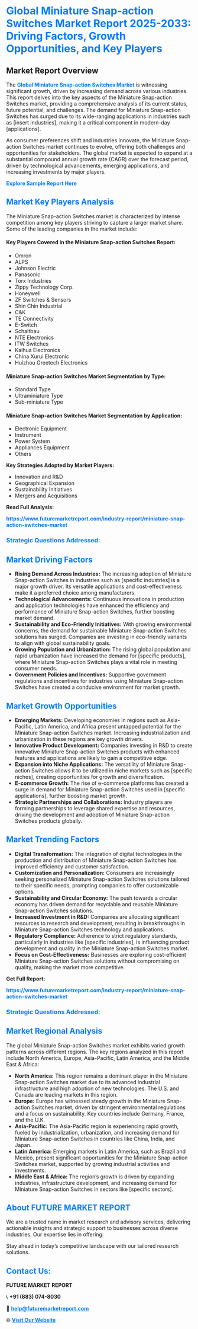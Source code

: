 <h1 style="color: #007BFF;">Global Miniature Snap-action Switches Market Report 2025-2033: Driving Factors, Growth Opportunities, and Key Players</h1>

<section id="overview">
<h2>Market Report Overview</h2>
<p>The <a href="https://www.futuremarketreport.com/industry-report/miniature-snap-action-switches-market" style="color: #007BFF; text-decoration: none;"><strong>Global Miniature Snap-action Switches Market</strong></a> is witnessing significant growth, driven by increasing demand across various industries. This report delves into the key aspects of the Miniature Snap-action Switches market, providing a comprehensive analysis of its current status, future potential, and challenges. The demand for Miniature Snap-action Switches has surged due to its wide-ranging applications in industries such as [insert industries], making it a critical component in modern-day [applications].</p>
<p>As consumer preferences shift and industries innovate, the Miniature Snap-action Switches market continues to evolve, offering both challenges and opportunities for stakeholders. The global market is expected to expand at a substantial compound annual growth rate (CAGR) over the forecast period, driven by technological advancements, emerging applications, and increasing investments by major players.</p>
</section>

<section id="overview">
<p><a href="https://www.futuremarketreport.com/request-sample/reportId=41794" style="color: #007BFF; text-decoration: none;"><strong>Explore Sample Report Here</strong></a></p>
</section>

<section id="key-players">
<h2 style="color: #007BFF;">Market Key Players Analysis</h2>
<p>The Miniature Snap-action Switches market is characterized by intense competition among key players striving to capture a larger market share. Some of the leading companies in the market include:</p>
<h4>Key Players Covered in the Miniature Snap-action Switches Report:</h4>
<ul><li>Omron</li><li>ALPS</li><li>Johnson Electric</li><li>Panasonic</li><li>Torx Industries</li><li>Zippy Technology Corp.</li><li>Honeywell</li><li>ZF Switches &amp; Sensors</li><li>Shin Chin Industrial</li><li>C&amp;K</li><li>TE Connectivity</li><li>E-Switch</li><li>Schaltbau</li><li>NTE Electronics</li><li>ITW Switches</li><li>Kaihua Electronics</li><li>China Xurui Electronic</li><li>Huizhou Greetech Electronics</li></ul>
<h4>Miniature Snap-action Switches Market Segmentation by Type:</h4>
<ul><li>Standard Type</li><li>Ultraminiature Type</li><li>Sub-miniature Type</li></ul>

<h4>Miniature Snap-action Switches Market Segmentation by Application:</h4>
<ul><li>Electronic Equipment</li><li>Instrument</li><li>Power System</li><li>Appliances Equipment</li><li>Others</li></ul>
<p><strong>Key Strategies Adopted by Market Players:</strong></p>
<ul>
<li>Innovation and R&D</li>
<li>Geographical Expansion</li>
<li>Sustainability Initiatives</li>
<li>Mergers and Acquisitions</li>
</ul>
</section>

<section>
<p><strong>Read Full Analysis: </strong></p><a href="https://www.futuremarketreport.com/industry-report/miniature-snap-action-switches-market" style="color: #007BFF; text-decoration: none;"><strong>https://www.futuremarketreport.com/industry-report/miniature-snap-action-switches-market</strong></a>
<h3 style="color: #007BFF;">Strategic Questions Addressed:</h3>
</section>

<section id="driving-factors">
<h2 style="color: #007BFF;">Market Driving Factors</h2>
<ul>
<li><strong>Rising Demand Across Industries:</strong> The increasing adoption of Miniature Snap-action Switches in industries such as [specific industries] is a major growth driver. Its versatile applications and cost-effectiveness make it a preferred choice among manufacturers.</li>
<li><strong>Technological Advancements:</strong> Continuous innovations in production and application technologies have enhanced the efficiency and performance of Miniature Snap-action Switches, further boosting market demand.</li>
<li><strong>Sustainability and Eco-Friendly Initiatives:</strong> With growing environmental concerns, the demand for sustainable Miniature Snap-action Switches solutions has surged. Companies are investing in eco-friendly variants to align with global sustainability goals.</li>
<li><strong>Growing Population and Urbanization:</strong> The rising global population and rapid urbanization have increased the demand for [specific products], where Miniature Snap-action Switches plays a vital role in meeting consumer needs.</li>
<li><strong>Government Policies and Incentives:</strong> Supportive government regulations and incentives for industries using Miniature Snap-action Switches have created a conducive environment for market growth.</li>
</ul>
</section>

<section id="growth-opportunities">
<h2 style="color: #007BFF;">Market Growth Opportunities</h2>
<ul>
<li><strong>Emerging Markets:</strong> Developing economies in regions such as Asia-Pacific, Latin America, and Africa present untapped potential for the Miniature Snap-action Switches market. Increasing industrialization and urbanization in these regions are key growth drivers.</li>
<li><strong>Innovative Product Development:</strong> Companies investing in R&D to create innovative Miniature Snap-action Switches products with enhanced features and applications are likely to gain a competitive edge.</li>
<li><strong>Expansion into Niche Applications:</strong> The versatility of Miniature Snap-action Switches allows it to be utilized in niche markets such as [specific niches], creating opportunities for growth and diversification.</li>
<li><strong>E-commerce Growth:</strong> The rise of e-commerce platforms has created a surge in demand for Miniature Snap-action Switches used in [specific applications], further boosting market growth.</li>
<li><strong>Strategic Partnerships and Collaborations:</strong> Industry players are forming partnerships to leverage shared expertise and resources, driving the development and adoption of Miniature Snap-action Switches products globally.</li>
</ul>
</section>

<section id="trending-factors">
<h2 style="color: #007BFF;">Market Trending Factors</h2>
<ul>
<li><strong>Digital Transformation:</strong> The integration of digital technologies in the production and distribution of Miniature Snap-action Switches has improved efficiency and customer satisfaction.</li>
<li><strong>Customization and Personalization:</strong> Consumers are increasingly seeking personalized Miniature Snap-action Switches solutions tailored to their specific needs, prompting companies to offer customizable options.</li>
<li><strong>Sustainability and Circular Economy:</strong> The push towards a circular economy has driven demand for recyclable and reusable Miniature Snap-action Switches solutions.</li>
<li><strong>Increased Investment in R&D:</strong> Companies are allocating significant resources to research and development, resulting in breakthroughs in Miniature Snap-action Switches technology and applications.</li>
<li><strong>Regulatory Compliance:</strong> Adherence to strict regulatory standards, particularly in industries like [specific industries], is influencing product development and quality in the Miniature Snap-action Switches market.</li>
<li><strong>Focus on Cost-Effectiveness:</strong> Businesses are exploring cost-efficient Miniature Snap-action Switches solutions without compromising on quality, making the market more competitive.</li>
</ul>
</section>

<section>
<p><strong>Get Full Report: </strong></p><a href="https://www.futuremarketreport.com/industry-report/miniature-snap-action-switches-market" style="color: #007BFF; text-decoration: none;"><strong>https://www.futuremarketreport.com/industry-report/miniature-snap-action-switches-market</strong></a>
<h3 style="color: #007BFF;">Strategic Questions Addressed:</h3>
</section>


<section id="regional-analysis">
<h2 style="color: #007BFF;">Market Regional Analysis</h2>
<p>The global Miniature Snap-action Switches market exhibits varied growth patterns across different regions. The key regions analyzed in this report include North America, Europe, Asia-Pacific, Latin America, and the Middle East & Africa:</p>
<ul>
<li><strong>North America:</strong> This region remains a dominant player in the Miniature Snap-action Switches market due to its advanced industrial infrastructure and high adoption of new technologies. The U.S. and Canada are leading markets in this region.</li>
<li><strong>Europe:</strong> Europe has witnessed steady growth in the Miniature Snap-action Switches market, driven by stringent environmental regulations and a focus on sustainability. Key countries include Germany, France, and the U.K.</li>
<li><strong>Asia-Pacific:</strong> The Asia-Pacific region is experiencing rapid growth, fueled by industrialization, urbanization, and increasing demand for Miniature Snap-action Switches in countries like China, India, and Japan.</li>
<li><strong>Latin America:</strong> Emerging markets in Latin America, such as Brazil and Mexico, present significant opportunities for the Miniature Snap-action Switches market, supported by growing industrial activities and investments.</li>
<li><strong>Middle East & Africa:</strong> The region’s growth is driven by expanding industries, infrastructure development, and increasing demand for Miniature Snap-action Switches in sectors like [specific sectors].</li>
</ul>
</section>

<footer>
<h2 style="color: #007BFF;">About FUTURE MARKET REPORT</h2>
<p>We are a trusted name in market research and advisory services, delivering actionable insights and strategic support to businesses across diverse industries. Our expertise lies in offering:</p>

<p>Stay ahead in today’s competitive landscape with our tailored research solutions.</p>

<h2 style="color: #007BFF;">Contact Us:</h2>
<p><strong>FUTURE MARKET REPORT</strong></p>
<p>📞 <strong>+91 (883) 074-8030</strong></p>
<p>📧 <strong><a href="mailto:help@futuremarketreport.com" style="color: #007BFF;">help@futuremarketreport.com</a></strong></p>
<p>🌐 <strong><a href="https://www.futuremarketreport.com/" style="color: #007BFF;">Visit Our Website</a></strong></p>
</footer>